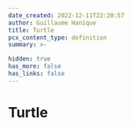 ```yaml
---
date_created: 2022-12-11T22:20:57
author: Guillaume Hanique
title: Turtle
pcx_content_type: definition
summary: >-

hidden: true
has_more: false
has_links: false
---
```


# Turtle
